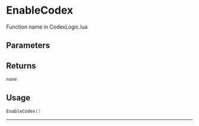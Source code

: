 # EnableCodex

Function name in CodexLogic.lua

## Parameters

## Returns

`none`

## Usage

```lua
EnableCodex()
```

---
